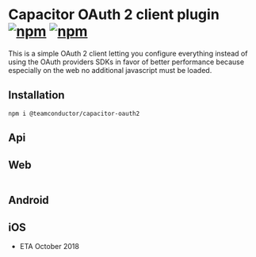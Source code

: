 # Capacitor OAuth 2 client plugin [![npm](https://img.shields.io/npm/v/@teamconductor/capacitor-oauth2.svg)](https://www.npmjs.com/package/teamconductor/capacitor-oauth2) [![npm](https://img.shields.io/npm/dt/@teamconductor/capacitor-oauth2.svg?label=npm%20downloads)](https://www.npmjs.com/package/teamconductor/capacitor-oauth2)

This is a simple OAuth 2 client letting you configure everything instead of using 
the OAuth providers SDKs in favor of better performance because especially on the web 
no additional javascript must be loaded.

## Installation

`npm i @teamconductor/capacitor-oauth2`

## Api

## Web

```typescript


```

## Android

## iOS

 - ETA October 2018
